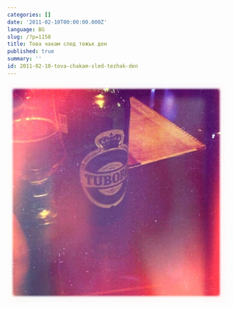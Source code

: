 ```yaml
---
categories: []
date: '2011-02-10T00:00:00.000Z'
language: BG
slug: /?p=1158
title: Това чакам след тежък ден
published: true
summary: ''
id: 2011-02-10-tova-chakam-sled-tezhak-den
---
```


![](https://raw.githubusercontent.com/kirilchristov/blog_images/main/2011/02/20110210-230503.jpg)
